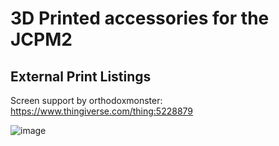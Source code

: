 # 3D Printed accessories for the JCPM2 #

## External Print Listings ##

Screen support by orthodoxmonster: https://www.thingiverse.com/thing:5228879

![image](https://github.com/JeremySCook/JC-Pro-Macro-2/blob/main/3DP-accessories/lego-man.jpg)

